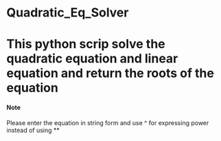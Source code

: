 # Quadratic_Eq_Solver
This python scrip solve the quadratic equation and linear equation and return the roots of the equation
=======
#### Note 
Please enter the equation in string form 
and use ^ for expressing power instead of using **
